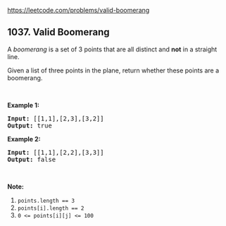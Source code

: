 https://leetcode.com/problems/valid-boomerang

## 1037. Valid Boomerang

<div><p>A <em>boomerang</em> is a set of 3 points that are all distinct and <strong>not</strong> in a straight line.</p>
<p>Given a list of three points in the plane, return whether these points are a boomerang.</p>
<p> </p>
<p><strong>Example 1:</strong></p>
<pre><strong>Input: </strong><span id="example-input-1-1">[[1,1],[2,3],[3,2]]</span>
<strong>Output: </strong><span id="example-output-1">true</span>
</pre>
<div>
<p><strong>Example 2:</strong></p>
<pre><strong>Input: </strong><span id="example-input-2-1">[[1,1],[2,2],[3,3]]</span>
<strong>Output: </strong><span id="example-output-2">false</span></pre>
</div>
<p> </p>
<p><strong>Note:</strong></p>
<ol>
<li><code>points.length == 3</code></li>
<li><code>points[i].length == 2</code></li>
<li><code>0 &lt;= points[i][j] &lt;= 100</code></li>
</ol>
<div>
<div> </div>
</div></div>
